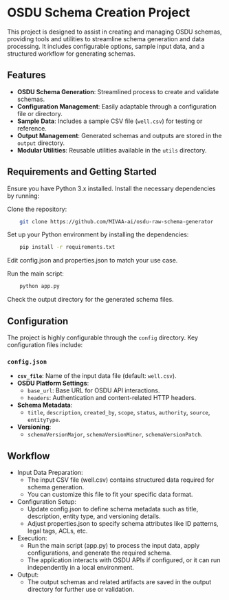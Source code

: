# OSDU Schema Creation Project

This project is designed to assist in creating and managing OSDU schemas, providing tools and utilities to streamline schema generation and data processing. It includes configurable options, sample input data, and a structured workflow for generating schemas.


## Features

- **OSDU Schema Generation**: Streamlined process to create and validate schemas.
- **Configuration Management**: Easily adaptable through a configuration file or directory.
- **Sample Data**: Includes a sample CSV file (`well.csv`) for testing or reference.
- **Output Management**: Generated schemas and outputs are stored in the `output` directory.
- **Modular Utilities**: Reusable utilities available in the `utils` directory.

## Requirements and Getting Started

Ensure you have Python 3.x installed. Install the necessary dependencies by running:

Clone the repository:
```bash
	git clone https://github.com/MIVAA-ai/osdu-raw-schema-generator
```
Set up your Python environment by installing the dependencies:
```bash
	pip install -r requirements.txt
```
Edit config.json and properties.json to match your use case.

Run the main script:
```bash
	python app.py
```
Check the output directory for the generated schema files.


## Configuration

The project is highly configurable through the `config` directory. Key configuration files include:

### `config.json`

- **`csv_file`**: Name of the input data file (default: `well.csv`).
- **OSDU Platform Settings**:
  - `base_url`: Base URL for OSDU API interactions.
  - `headers`: Authentication and content-related HTTP headers.
- **Schema Metadata**:
  - `title`, `description`, `created_by`, `scope`, `status`, `authority`, `source`, `entityType`.
- **Versioning**:
  - `schemaVersionMajor`, `schemaVersionMinor`, `schemaVersionPatch`.

## Workflow
- Input Data Preparation:
	- The input CSV file (well.csv) contains structured data required for schema generation.
	- You can customize this file to fit your specific data format.
- Configuration Setup:
	- Update config.json to define schema metadata such as title, description, entity type, and versioning details.
	- Adjust properties.json to specify schema attributes like ID patterns, legal tags, ACLs, etc.
- Execution:
  	- Run the main script (app.py) to process the input data, apply configurations, and generate the required schema.
	- The application interacts with OSDU APIs if configured, or it can run independently in a local environment.
- Output:
	- The output schemas and related artifacts are saved in the output directory for further use or validation.
